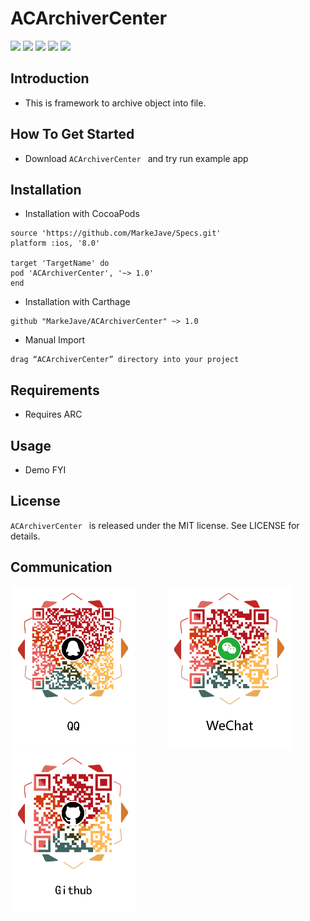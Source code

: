 # ACArchiverCenter

[![](https://img.shields.io/travis/rust-lang/rust.svg?style=flat)](https://github.com/markejave)
[![](https://img.shields.io/badge/language-Object--C-1eafeb.svg?style=flat)](https://developer.apple.com/Objective-C)
[![](https://img.shields.io/badge/license-MIT-353535.svg?style=flat)](https://developer.apple.com/iphone/index.action)
[![](https://img.shields.io/badge/platform-iOS-lightgrey.svg?style=flat)](https://github.com/Modool)
[![](https://img.shields.io/badge/QQ群-662988771-red.svg)](http://wpa.qq.com/msgrd?v=3&uin=662988771&site=qq&menu=yes)

## Introduction

- This is framework to archive object into file. 

## How To Get Started

* Download `ACArchiverCenter ` and try run example app

## Installation


* Installation with CocoaPods

```
source 'https://github.com/MarkeJave/Specs.git'
platform :ios, '8.0'

target 'TargetName' do
pod 'ACArchiverCenter', '~> 1.0'
end
```

* Installation with Carthage

```
github "MarkeJave/ACArchiverCenter" ~> 1.0
```

* Manual Import

```
drag “ACArchiverCenter” directory into your project

```

## Requirements
- Requires ARC

## Usage

* Demo FYI 

## License
`ACArchiverCenter ` is released under the MIT license. See LICENSE for details.

## Communication

<img src="https://github.com/Modool/Resources/blob/master/images/social/qq_1000.png?raw=true" width=200><img style="margin:0px 50px 0px 50px" src="https://github.com/Modool/Resources/blob/master/images/social/wechat_1000.png?raw=true" width=200><img src="https://github.com/Modool/Resources/blob/master/images/social/github_1000.png?raw=true" width=200>
